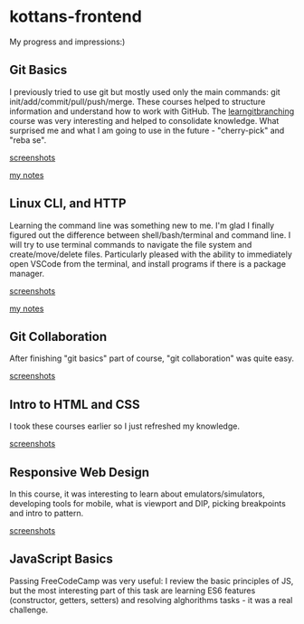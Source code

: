 # kottans-frontend #

My progress and impressions:)

## Git Basics

I previously tried to use git but mostly used only the main commands: git init/add/commit/pull/push/merge. 
These courses helped to structure information and understand how to work with GitHub. The [learngitbranching](https://learngitbranching.js.org/) course was very interesting and helped to consolidate knowledge.
What surprised me and what I am going to use in the future - "cherry-pick" and "reba se".

[screenshots](https://github.com/YanaGushlevskaya/kottans-frontend/tree/master/task_git_basics)

[my notes](https://www.evernote.com/shard/s575/sh/73f7d625-c7eb-4ff3-af13-e4be9eb7a1fe/8bc6da2e45ac0f068a7e286134f070fe)

## Linux CLI, and HTTP

Learning the command line was something new to me. I'm glad I finally figured out the difference between shell/bash/terminal and command line. I will try to use terminal commands to navigate the file system and create/move/delete files. Particularly pleased with the ability to immediately open VSCode from the terminal, and install programs if there is a package manager.

[screenshots](https://github.com/YanaGushlevskaya/kottans-frontend/tree/master/task_linux_cli)

[my notes](https://www.evernote.com/shard/s575/sh/9001a0e9-6769-4cfc-9d8e-acdbc42a0ab4/8103803d628536a92e3b28e20af05b24)

## Git Collaboration

After finishing "git basics" part of course, "git collaboration" was quite easy. 

[screenshots](https://github.com/YanaGushlevskaya/kottans-frontend/tree/master/task_git_collaboration)

## Intro to HTML and CSS

I took these courses earlier so I just refreshed my knowledge.

[screenshots](https://github.com/YanaGushlevskaya/kottans-frontend/tree/master/task_html_css_intro)

## Responsive Web Design

In this course, it was interesting to learn about emulators/simulators, developing tools for mobile, what is viewport and DIP, picking breakpoints and intro to pattern.

[screenshots](https://github.com/YanaGushlevskaya/kottans-frontend/tree/master/task_responsive_web_design)

## JavaScript Basics

Passing FreeCodeCamp was very useful: I review the basic principles of JS, but the most interesting part of this task are learning ES6 features (constructor, getters, setters) and resolving alghorithms tasks - it was a real challenge.